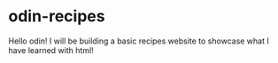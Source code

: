 # odin-recipes
Hello odin!
I will be building a basic recipes website to showcase what I have learned with html!

